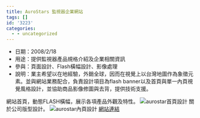 ```yaml
---
title: AuroStars 監視器企業網站
tags: []
id: '3223'
categories:
  - - uncategorized
---
```


*   日期：2008/2/18
*   用途：提供監視器產品規格介紹及企業相關資訊
*   參與：頁面設計、Flash橫幅設計、影像處理
*   說明：業主希望以在地經驗，外銷全球，因而在視覺上以台灣地圖作為象徵元素。並與網站業務配合，負責設計項目為flash banner以及首頁與單一內頁視覺風格設計，並協助商品影像修圖與去背，提供技術支援。

網站首頁，動態FLASH橫幅，展示各項產品外觀及特性。 ![aurostar首頁設計](https://oberonlai.blog/wp-content/uploads/web/aurostar02.jpg) 關於公司版型設計。 ![aurostar內頁設計](https://oberonlai.blog/wp-content/uploads/web/aurostar01.jpg) [網站連結](http://www.aurostars.com/)